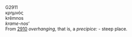 <body>
  <p>G2911<br>  κρημνός  <br> krēmnos  <br><i>krame-nos‘ </i><br>From <a href="g2910.htm">2910</a>  <i>overhanging</i>, that is, a <i>precipice:</i> - steep place.<br></p>
 </body>
